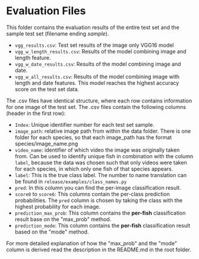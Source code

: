 # Evaluation Files

This folder contains the evaluation results of the entire test set and the sample test set (filename ending _sample_).

- `vgg_results.csv`: Test set results of the image only VGG16 model
- `vgg_w_length_results.csv`: Results of the model combining image and length feature.
- `vgg_w_date_results.csv`: Results of the model combining image and date.
- `vgg_w_all_results.csv`: Results of the model combining image with length and date features. This model reaches the highest accuracy score on the test set data.

The .csv files have identical structure, where each row contains information for one image of the test set. The .csv files contain the following columns (header in the first row):

- `Index`: Unique identifier number for each test set sample.
- `image_path`: relative image path from within the data folder. There is one folder for each species, so that each image_path has the format species/image_name.png
- `video_name`: identifier of which video the image was originally taken from. Can be used to identify unique fish in combination with the column `label`, because the data was chosen such that only videos were taken for each species, in which only one fish of that species appears.
- `label`: This is the true class label. The number to name translation can be found in `release/examples/class_names.py`
- `pred`: In this column you can find the per-image classification result.
- `score0` to `score6`: This columns contain the per-class prediction probabilities. The `pred` column is chosen by taking the class with the highest probability for each image.
- `prediction_max_prob`: This column contains the **per-fish** classification result base on the "max_prob" method.
- `prediction_mode`: This column contains the **per-fish** classification result based on the "mode" method.

For more detailed explanation of how the "max_prob" and the "mode" column is derived read the description in the README.md in the root folder.
